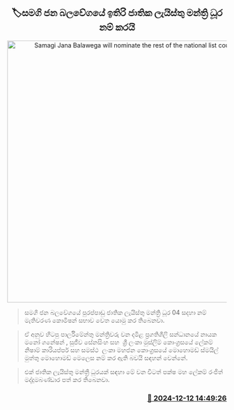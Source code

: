 <p align='center'><b><h2 align='center' title='Samagi Jana Balawega will nominate the rest of the national list councilors'>🏷සමගි ජන බලවේගයේ ඉතිරි ජාතික ලැයිස්තු මන්ත්‍රි ධූර නම් කරයි</h2></b></p>
<p align='center'><img src='https://helakuru.sgp1.cdn.digitaloceanspaces.com/esana/images/lib/samagi-jana-balawegaya-sjb.jpg' width='600' alt='Samagi Jana Balawega will nominate the rest of the national list councilors'></p>

> සමගි ජන බලවේගයේ පුරප්පාඩු ජාතික ලැයිස්තු මන්ත්‍රි ධූර 04 සදහා නම් මැතිවරණ කොමිෂන් සභාව වෙත යොමු කර තිබෙනවා.

> ඒ අනුව හිටපු පාර්ලිමේන්තු මන්ත්‍රිවරු වන දමිළ ප්‍රගතිශීලි සන්ධානයේ නායක මනෝ ගනේෂන් , සුජීව සේනසිංහ සහ  ශ්‍රී ලංකා මුස්ලිම් කොංග්‍රසයේ ලේකම් නිෂාම් කාරියප්පර් සහ සමස්ථ  ලංකා මහජන කොංග්‍රසයේ මොහොමඩ් ස්මයිල් මුත්තු මොහොමඩ් මෙලෙස නම් කර ඇති බවයි සඳහන් වෙන්නේ.

> එක් ජාතික ලැයිස්තු මන්ත්‍රී ධූරයක් සඳහා මේ වන විටත් පක්ෂ මහ ලේකම් රංජිත් මද්දුමබණ්ඩාර පත් කර තිබෙනවා.



<h3 align='right'><a href='https://www.helakuru.lk/esana/p/105867/'>📅 2024-12-12 14:49:26</a></h3>
